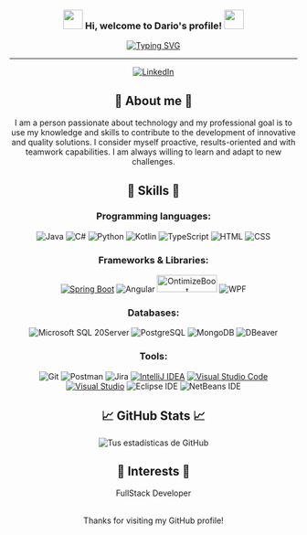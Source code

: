 <h3 align="center">
  <img src="https://media.giphy.com/media/hvRJCLFzcasrR4ia7z/giphy.gif" width="34">
    Hi, welcome to Dario's profile!
  <img src="https://media.giphy.com/media/hvRJCLFzcasrR4ia7z/giphy.gif" width="34">
</h3>
<p align="center"> 
  <a href="https://git.io/typing-svg"><img src="https://readme-typing-svg.herokuapp.com?font=Fira+Code&pause=1000&color=11AAFF&center=true&vCenter=true&random=false&width=445&lines=Hi%2C+welcome+to+my+GitHub+page!;I+am+Dario+Rigueira;I+am+a+FullStack+developer;You+can+contact+me+here+below!" alt="Typing SVG" /></a>
</p>

---
<div align="center">

[![LinkedIn](https://img.shields.io/badge/-LinkedIn-gray?style=flat&logo=linkedin&logoColor=white&labelColor=blue)](https://www.linkedin.com/in/dariorm/)

## 💭 About me 💭

I am a person passionate about technology and my professional goal is to use my knowledge and skills to contribute to the development of innovative and quality solutions. I consider myself proactive, results-oriented and with teamwork capabilities. I am always willing to learn and adapt to new challenges.
 
## 🚀 Skills 🚀
 
### **Programming languages**:

  ![Java](https://img.shields.io/badge/Java-red?style=for-the-badge&logo=oracle&logoColor=white)
  ![C#](https://img.shields.io/badge/C%20SHARP-323330?style=for-the-badge&logo=Csharp&logoColor=F7DF1E)
  ![Python](https://img.shields.io/badge/Python-3776AB?style=for-the-badge&logo=python&logoColor=white)
  ![Kotlin](https://img.shields.io/badge/Kotlin-674DC5?style=for-the-badge&logo=kotlin&logoColor=white)
  ![TypeScript](https://img.shields.io/badge/TypeScript-007ACC?style=for-the-badge&logo=typescript&logoColor=white)
  ![HTML](https://img.shields.io/badge/HTML-E34F26?style=for-the-badge&logo=html5&logoColor=white)
  ![CSS](https://img.shields.io/badge/CSS-1572B6?style=for-the-badge&logo=css3&logoColor=white)

### **Frameworks & Libraries**:

  [![Spring Boot](https://img.shields.io/badge/Spring_Boot-6DB33F?style=for-the-badge&logo=spring-boot&logoColor=white)](https://spring.io/projects/spring-boot)
  ![Angular](https://img.shields.io/badge/Angular-DD0031?style=for-the-badge&logo=angular&logoColor=white)
  [<img src="https://www.ontimize.com/xwiki/bin/download/Ontimize+Training/WebHome/ontimize-logo.png" alt="OntimizeBoot" height="30" width="105">](https://ontimize.github.io/docs/v3/)
  ![WPF](https://img.shields.io/badge/WPF-178600?style=for-the-badge&logo=microsoft&logoColor=white)
  
### **Databases**:

  ![Microsoft SQL 20Server](https://img.shields.io/badge/Microsoft%20SQL%20Server-4479A1?style=for-the-badge&logo=microsoftsqlserver&logoColor=white)
  ![PostgreSQL](https://img.shields.io/badge/PostgreSQL-316192?style=for-the-badge&logo=postgresql&logoColor=white)
  ![MongoDB](https://img.shields.io/badge/MongoDB-4EA94B?style=for-the-badge&logo=mongodb&logoColor=white)
  ![DBeaver](https://img.shields.io/badge/DBeaver-372923?style=for-the-badge&logo=dbeaver&logoColor=white)

### **Tools**:

  ![Git](https://img.shields.io/badge/Git-F05032?style=for-the-badge&logo=git&logoColor=white)
  ![Postman](https://img.shields.io/badge/Postman-FF6C37?style=for-the-badge&logo=postman&logoColor=white)
  ![Jira](https://img.shields.io/badge/Jira-0052CC?style=for-the-badge&logo=jira&logoColor=white)
  [![IntelliJ IDEA](https://img.shields.io/badge/IntelliJ_IDEA-000000?style=for-the-badge&logo=intellij-idea&logoColor=white)](https://www.jetbrains.com/idea/)
  [![Visual Studio Code](https://img.shields.io/badge/Visual_Studio_Code-007ACC?style=for-the-badge&logo=visual-studio-code&logoColor=white)](https://code.visualstudio.com/) 
  [![Visual Studio](https://img.shields.io/badge/Visual_Studio-674DC5?style=for-the-badge&logo=visual-studio&logoColor=white)](https://visualstudio.microsoft.com/es/) 
  ![Eclipse IDE](https://img.shields.io/badge/Eclipse-2C2255?style=for-the-badge&logo=eclipse&logoColor=white)
  ![NetBeans IDE](https://img.shields.io/badge/NetBeans-e31f5b?style=for-the-badge&logo=apache%20netbeans%20ide&logoColor=white)
 
## 📈 GitHub Stats 📈
 
![Tus estadísticas de GitHub](https://github-readme-stats.vercel.app/api?username=dari0rm&show_icons=true&theme=radical)
 
## 🎨 Interests 🎨
 
FullStack Developer
 
<br>
Thanks for visiting my GitHub profile!
<br>

</div>